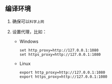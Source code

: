 ## 编译环境

1. 确保可以`科学上网`


2. 设置代理，比如：


    - Windows

      ```shell
      set http_proxy=http://127.0.0.1:1080
      set https_proxy=http://127.0.0.1:1080
      ```

    - Linux

      ```shell
      export http_proxy=http://127.0.0.1:1080
      export https_proxy=http://127.0.0.1:1080
      ```
